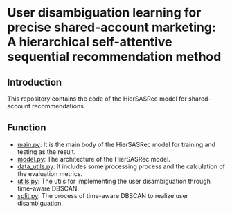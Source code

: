 # User disambiguation learning for precise shared-account marketing: A hierarchical self-attentive sequential recommendation method

## Introduction

This repository contains the code of the HierSASRec model for shared-account recommendations.

## Function

- [main.py](./main.py): It is the main body of the HierSASRec model for training and testing as the result.
- [model.py](./model.py): The architecture of the HierSASRec model.
- [data_utils.py](./model.py): It includes some processing process and the calculation of the evaluation metrics.
- [utils.py](./utils.py): The utils for implementing the user disambiguation through time-aware DBSCAN.
- [split.py](./split.py): The process of time-aware DBSCAN to realize user disambiguation.
